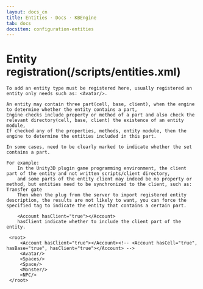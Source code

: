 ```yaml
---
layout: docs_cn
title: Entities · Docs · KBEngine
tab: docs
docsitem: configuration-entities
---
```


Entity registration(<your assets>/scripts/entities.xml)
===================

	To add an entity type must be registered here, usually registered an entity only needs such as: <Avatar/>.

	An entity may contain three part(cell, base, client), when the engine to determine whether the entity contains a part, 
	Engine checks include property or method of a part and also check the relevant directory(cell, base, client) the existence of an entity module,
	If checked any of the properties, methods, entity module, then the engine to determine the entities included in this part.

	In some cases, need to be clearly marked to indicate whether the set contains a part.

	For example: 
		In the Unity3D plugin game programming environment, the client part of the entity and not written scripts/client directory, 
		and some parts of the entity client may indeed be no property or method, but entities need to be synchronized to the client, such as: Transfer gate
		Then when the plug from the server to import registered entity description, the results are not likely to want, you can force the specified tag to indicate the entity that contains a certain part.

		<Account hasClient="true"></Account>
		hasClient indicate whether to include the client part of the entity.

	 <root>
	     <Account hasClient="true"></Account><!-- <Account hasCell="true", hasBase="true", hasClient="true"></Account> -->
	     <Avatar/>
	     <Spaces/>
	     <Space/>
	     <Monster/>
	     <NPC/>
	 </root>

